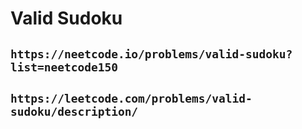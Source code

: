# Valid Sudoku

## `https://neetcode.io/problems/valid-sudoku?list=neetcode150`

## `https://leetcode.com/problems/valid-sudoku/description/`